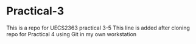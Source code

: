 # Practical-3
This is a repo for UECS2363 practical 3-5
This line is added after cloning repo for Practical 4
using Git in my own workstation
